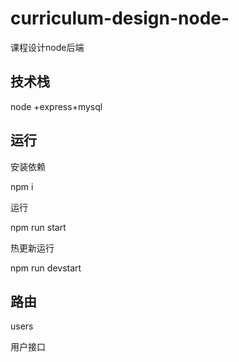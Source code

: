 # curriculum-design-node-
课程设计node后端



## 技术栈

node +express+mysql



## 运行

安装依赖

npm i

运行

npm run start

热更新运行

npm run devstart



## 路由



users

用户接口

